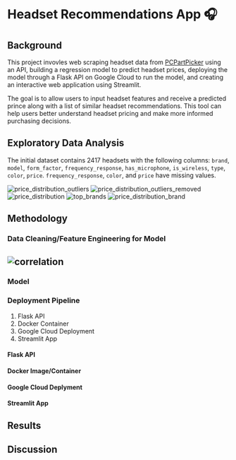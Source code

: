 # Headset Recommendations App 🎧

## Background
This project invovles web scraping headset data from [PCPartPicker](https://pcpartpicker.com) using an API, building a regression model to predict headset prices, deploying the model through a Flask API on Google Cloud to run the model, and creating an interactive web application using Streamlit. 

The goal is to allow users to input headset features and receive a predicted prince along with a list of similar headset recommendations. This tool can help users better understand headset pricing and make more informed purchasing decisions. 

## Exploratory Data Analysis
The initial dataset contains 2417 headsets with the following columns: `brand`, `model`, `form_factor`, `frequency_response`, `has_microphone`, `is_wireless`, `type`, `color`, `price`. `frequency_response`, `color`, and `price` have missing values. 

![price_distribution_outliers](https://github.com/user-attachments/assets/8e8d2efe-0ee5-4910-b170-c5ae2175d659)
![price_distribution_outliers_removed](https://github.com/user-attachments/assets/45fd8a19-db4b-4d5f-a4cd-45b427863aed)
![price_distribution](https://github.com/user-attachments/assets/dc3b8a5c-d62a-4e75-85cd-40199258fb96)
![top_brands](https://github.com/user-attachments/assets/c212e599-f8fc-4a20-8a56-d3ecffa028d5)
![price_distribution_brand](https://github.com/user-attachments/assets/c09a5915-97d4-4071-b577-d1a60ce818cb)

## Methodology

### Data Cleaning/Feature Engineering for Model
![correlation](https://github.com/user-attachments/assets/74e2dcf3-00dd-482d-9bf6-c77e67162805)
--
### Model

### Deployment Pipeline
1. Flask API
2. Docker Container
3. Google Cloud Deployment
4. Streamlit App

#### Flask API
#### Docker Image/Container
#### Google Cloud Deplyment
#### Streamlit App

## Results

## Discussion
